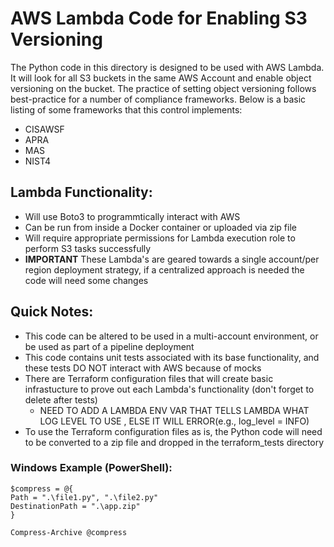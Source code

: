 # AWS Lambda Code for Enabling S3 Versioning

The Python code in this directory is designed to be used with AWS Lambda. It will look for all S3 buckets in the same AWS Account and enable object versioning on the bucket. The practice of setting object versioning follows best-practice for a number of compliance frameworks. Below is a basic listing of some frameworks that this control implements:

- CISAWSF
- APRA
- MAS
- NIST4

## Lambda Functionality:

- Will use Boto3 to programmtically interact with AWS
- Can be run from inside a Docker container or uploaded via zip file
- Will require appropriate permissions for Lambda execution role to perform S3 tasks successfully
- **IMPORTANT** These Lambda's are geared towards a single account/per region deployment strategy, if a centralized approach is needed the code will need some changes

## Quick Notes:

- This code can be altered to be used in a multi-account environment, or be used as part of a pipeline deployment
- This code contains unit tests associated with its base functionality, and these tests DO NOT interact with AWS because of mocks
- There are Terraform configuration files that will create basic infrastucture to prove out each Lambda's functionality (don't forget to delete after tests)
    - NEED TO ADD A LAMBDA ENV VAR THAT TELLS LAMBDA WHAT LOG LEVEL TO USE , ELSE IT WILL ERROR(e.g., log_level = INFO)
- To use the Terraform configuration files as is, the Python code will need to be converted to a zip file and dropped in the terraform_tests directory

### Windows Example (PowerShell):
```
$compress = @{
Path = ".\file1.py", ".\file2.py"
DestinationPath = ".\app.zip"
}

Compress-Archive @compress
```

